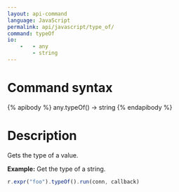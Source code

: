 ```yaml
---
layout: api-command 
language: JavaScript
permalink: api/javascript/type_of/
command: typeOf 
io:
    -   - any
        - string
---
```


# Command syntax #

{% apibody %}
any.typeOf() &rarr; string
{% endapibody %}

# Description #

Gets the type of a value.

__Example:__ Get the type of a string.

```js
r.expr("foo").typeOf().run(conn, callback)
```

